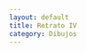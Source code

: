 ```yaml
---
layout: default
title: Retrato IV
category: Dibujos
---
```


        
<img src="http://josemdev.com/mirkopf/dibujos/13.jpg" class="inline-left" title="" alt="" />
 
